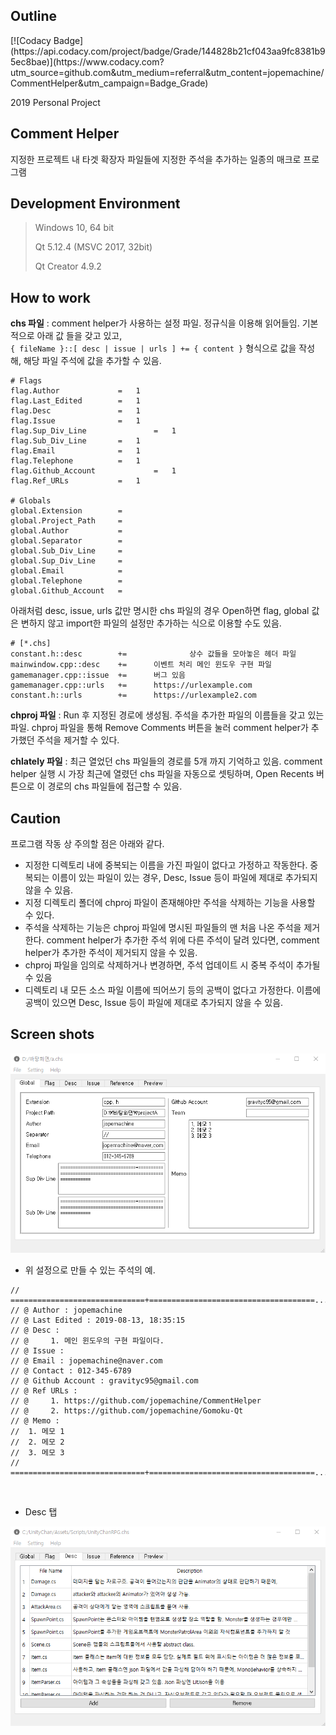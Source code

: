 <h2>Outline</h2>
[![Codacy Badge](https://api.codacy.com/project/badge/Grade/144828b21cf043aa9fc8381b95ec8bae)](https://www.codacy.com?utm_source=github.com&amp;utm_medium=referral&amp;utm_content=jopemachine/CommentHelper&amp;utm_campaign=Badge_Grade)

2019 Personal Project


## Comment Helper

지정한 프로젝트 내 타겟 확장자 파일들에 지정한 주석을 추가하는 일종의 매크로 프로그램



## Development Environment



> Windows 10,  64 bit
>
> Qt 5.12.4 (MSVC 2017, 32bit)
>
> Qt Creator 4.9.2



## How to work

**chs 파일** : comment helper가 사용하는 설정 파일. 정규식을 이용해 읽어들임. 기본적으로 아래 값 들을 갖고 있고,  
`{ fileName }::[ desc | issue | urls ] += { content }` 형식으로 값을 작성해,  해당 파일 주석에 값을 추가할 수 있음.

```
# Flags
flag.Author   			=   1
flag.Last_Edited   		=   1
flag.Desc   			=   1
flag.Issue   			=   1
flag.Sup_Div_Line   	        =   1
flag.Sub_Div_Line  		=   1
flag.Email   			=   1
flag.Telephone   		=   1
flag.Github_Account   	        =   1
flag.Ref_URLs   		=   1

# Globals
global.Extension        =  
global.Project_Path     =  
global.Author           =  
global.Separator        =  
global.Sub_Div_Line     = 
global.Sup_Div_Line     =  
global.Email            =   
global.Telephone        =   
global.Github_Account   =   
```



아래처럼 desc, issue, urls 값만 명시한 chs 파일의 경우 Open하면 flag, global 값은 변하지 않고 import한 파일의 설정만 추가하는 식으로 이용할 수도 있음.



```
# [*.chs]
constant.h::desc       	+=              상수 값들을 모아놓은 헤더 파일
mainwindow.cpp::desc	+=		이벤트 처리 메인 윈도우 구현 파일
gamemanager.cpp::issue	+=		버그 있음
gamemanager.cpp::urls	+=		https://urlexample.com
constant.h::urls        +=		https://urlexample2.com
```



**chproj 파일** : Run 후 지정된 경로에 생성됨.  주석을 추가한 파일의 이름들을 갖고 있는 파일. chproj 파일을 통해 Remove Comments 버튼을 눌러 comment helper가 추가했던 주석을 제거할 수 있다.



**chlately 파일** : 최근 열었던 chs 파일들의 경로를 5개 까지 기억하고 있음. comment helper 실행 시 가장 최근에 열렸던 chs 파일을 자동으로 셋팅하며, Open Recents 버튼으로 이 경로의 chs 파일들에 접근할 수 있음.





## Caution

프로그램 작동 상 주의할 점은 아래와 같다.

* 지정한 디렉토리 내에 중복되는 이름을 가진 파일이 없다고 가정하고 작동한다. 중복되는 이름이 있는 파일이 있는 경우, Desc, Issue 등이 파일에 제대로 추가되지 않을 수 있음.
* 지정 디렉토리 폴더에 chproj 파일이 존재해야만 주석을 삭제하는 기능을 사용할 수 있다. 
* 주석을 삭제하는 기능은 chproj 파일에 명시된 파일들의 맨 처음 나온 주석을 제거한다. comment helper가 추가한 주석 위에 다른 주석이 달려 있다면, comment helper가 추가한 주석이 제거되지 않을 수 있음.
* chproj 파일을 임의로 삭제하거나 변경하면, 주석 업데이트 시 중복 주석이 추가될 수 있음
* 디렉토리 내 모든 소스 파일 이름에 띄어쓰기 등의 공백이 없다고 가정한다. 이름에 공백이 있으면 Desc, Issue 등이 파일에 제대로 추가되지 않을 수 있음.



<h2>Screen shots</h2>

<p align="center">
<img src="ScreenClip.png">
</p>


* 위 설정으로 만들 수 있는 주석의 예.

```
// ==============================+=====================================...
// @ Author : jopemachine
// @ Last Edited : 2019-08-13, 18:35:15
// @ Desc : 
// @     1. 메인 윈도우의 구현 파일이다.
// @ Issue : 
// @ Email : jopemachine@naver.com
// @ Contact : 012-345-6789
// @ Github Account : gravityc95@gmail.com
// @ Ref URLs : 
// @     1. https://github.com/jopemachine/CommentHelper
// @     2. https://github.com/jopemachine/Gomoku-Qt
// @ Memo : 
//  1. 메모 1
//  2. 메모 2
//  3. 메모 3
// ==============================+=====================================...
```



<br>

* Desc 탭

<p align="center">
<img src="ScreenClip2.png">
</p>
